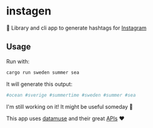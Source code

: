 # instagen
🦀 Library and cli app to generate hashtags for [Instagram](https://www.instagram.com/)

## Usage

Run with:

```bash
cargo run sweden summer sea
```

It will generate this output:

```bash
#ocean #sverige #summertime #sweden #summer #sea
```

I'm still working on it! It might be useful someday 🤞

This app uses [datamuse](https://www.datamuse.com) and their great [APIs](https://www.datamuse.com/api/) ❤️